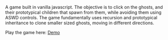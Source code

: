 A game built in vanilla javascript. The objective is to click on the ghosts, and their prototypical children that spawn from them, while avoiding them using ASWD controls. The game fundamentally uses recursion and prototypical inheritance to clone smaller sized ghosts, moving in different directions.

Play the game here: [Demo](https://boobash-dac20.web.app/)
